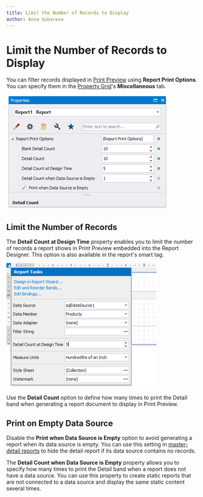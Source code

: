 ```yaml
---
title: Limit the Number of Records to Display
author: Anna Gubareva
---
```

# Limit the Number of Records to Display

You can filter records displayed in [Print Preview](../../preview-print-and-export-reports.md) using **Report Print Options**. You can specify them in the [Property Grid](../../report-designer-tools/ui-panels/property-grid.md)'s **Miscellaneous** tab.

![](../../../../../images/eurd-win-report-print-options.png)

## **Limit the Number of Records**

The **Detail Count at Design Time** property enables you to limit the number of records a report shows in Print Preview embedded into the Report Designer. This option is also available in the report's smart tag.

![](../../../../../images/eurd-win-report-detail-count-at-design-time.png)

Use the **Detail Count** option to define how many times to print the Detail band when generating a report document to display in Print Preview.

## **Print on Empty Data Source**

Disable the **Print when Data Source is Empty** option to avoid generating a report when its data source is empty. You can use this setting in [master-detail reports](../../create-popular-reports/create-a-master-detail-report-use-detail-report-bands.md) to hide the detail report if its data source contains no records.

The **Detail Count when Data Source is Empty** property allows you to specify how many times to print the Detail band when a report does not have a data source. You can use this property to create static reports that are not connected to a data source and display the same static content several times.
